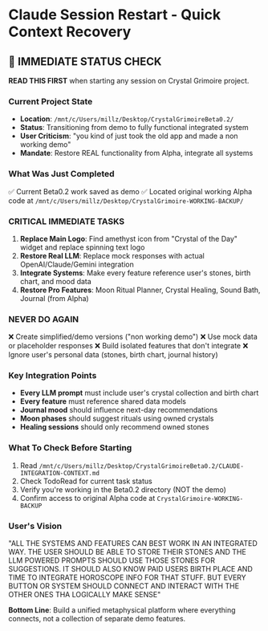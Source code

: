 # Claude Session Restart - Quick Context Recovery

## 🚨 IMMEDIATE STATUS CHECK

**READ THIS FIRST** when starting any session on Crystal Grimoire project.

### Current Project State
- **Location**: `/mnt/c/Users/millz/Desktop/CrystalGrimoireBeta0.2/`
- **Status**: Transitioning from demo to fully functional integrated system
- **User Criticism**: "you kind of just took the old app and made a non working demo"
- **Mandate**: Restore REAL functionality from Alpha, integrate all systems

### What Was Just Completed
✅ Current Beta0.2 work saved as demo
✅ Located original working Alpha code at `/mnt/c/Users/millz/Desktop/CrystalGrimoire-WORKING-BACKUP/`

### CRITICAL IMMEDIATE TASKS
1. **Replace Main Logo**: Find amethyst icon from "Crystal of the Day" widget and replace spinning text logo
2. **Restore Real LLM**: Replace mock responses with actual OpenAI/Claude/Gemini integration
3. **Integrate Systems**: Make every feature reference user's stones, birth chart, and mood data
4. **Restore Pro Features**: Moon Ritual Planner, Crystal Healing, Sound Bath, Journal (from Alpha)

### NEVER DO AGAIN
❌ Create simplified/demo versions ("non working demo")
❌ Use mock data or placeholder responses
❌ Build isolated features that don't integrate
❌ Ignore user's personal data (stones, birth chart, journal history)

### Key Integration Points
- **Every LLM prompt** must include user's crystal collection and birth chart
- **Every feature** must reference shared data models
- **Journal mood** should influence next-day recommendations
- **Moon phases** should suggest rituals using owned crystals
- **Healing sessions** should only recommend owned stones

### What To Check Before Starting
1. Read `/mnt/c/Users/millz/Desktop/CrystalGrimoireBeta0.2/CLAUDE-INTEGRATION-CONTEXT.md`
2. Check TodoRead for current task status
3. Verify you're working in the Beta0.2 directory (NOT the demo)
4. Confirm access to original Alpha code at `CrystalGrimoire-WORKING-BACKUP`

### User's Vision
"ALL THE SYSTEMS AND FEATURES CAN BEST WORK IN AN INTEGRATED WAY. THE USER SHOULD BE ABLE TO STORE THEIR STONES AND THE LLM POWERED PROMPTS SHOULD USE THOSE STONES FOR SUGGESTIONS. IT SHOULD ALSO KNOW PAID USERS BIRTH PLACE AND TIME TO INTEGRATE HOROSCOPE INFO FOR THAT STUFF. BUT EVERY BUTTON OR SYSTEM SHOULD CONNECT AND INTERACT WITH THE OTHER ONES THA LOGICALLY MAKE SENSE"

**Bottom Line**: Build a unified metaphysical platform where everything connects, not a collection of separate demo features.